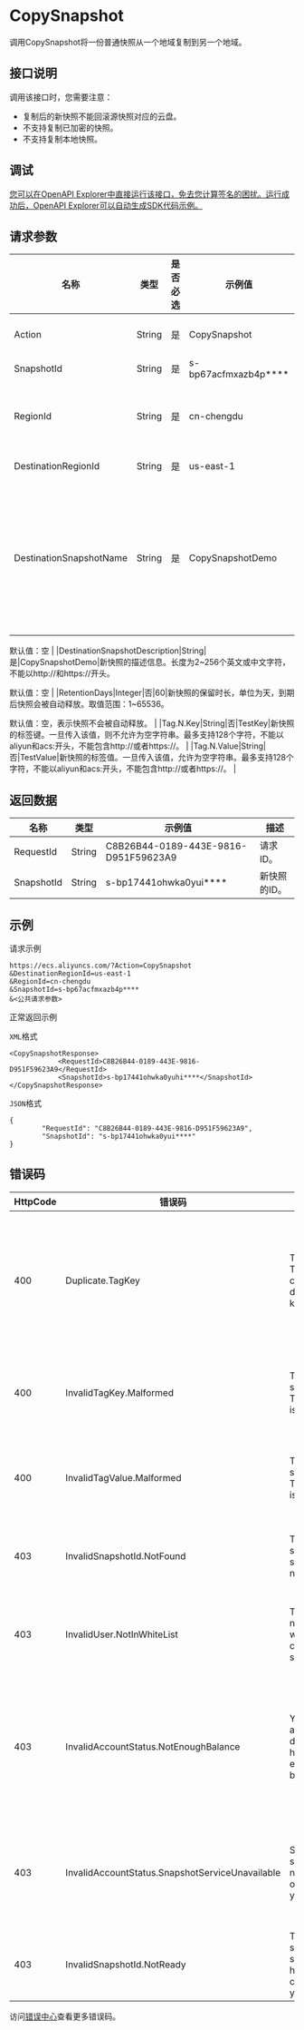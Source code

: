 # CopySnapshot

调用CopySnapshot将一份普通快照从一个地域复制到另一个地域。

## 接口说明

调用该接口时，您需要注意：

-   复制后的新快照不能回滚源快照对应的云盘。
-   不支持复制已加密的快照。
-   不支持复制本地快照。

## 调试

[您可以在OpenAPI Explorer中直接运行该接口，免去您计算签名的困扰。运行成功后，OpenAPI Explorer可以自动生成SDK代码示例。](https://api.aliyun.com/#product=Ecs&api=CopySnapshot&type=RPC&version=2014-05-26)

## 请求参数

|名称|类型|是否必选|示例值|描述|
|--|--|----|---|--|
|Action|String|是|CopySnapshot|系统必选参数。取值：CopySnapshot |
|SnapshotId|String|是|s-bp67acfmxazb4p\*\*\*\*|源快照ID。 |
|RegionId|String|是|cn-chengdu|源快照所在的地域。您可以调用[DescribeRegions](~~25609~~)查看最新的阿里云地域列表。 |
|DestinationRegionId|String|是|us-east-1|新快照的目标地域ID。 |
|DestinationSnapshotName|String|是|CopySnapshotDemo|新快照的名称。长度为2~128个英文或中文字符，必须以大小字母或中文开头，不能以http://和https:// 开头。可以包含数字、半角冒号（:）、下划线（\_）或者连字符（-）。

 默认值：空 |
|DestinationSnapshotDescription|String|是|CopySnapshotDemo|新快照的描述信息。长度为2~256个英文或中文字符，不能以http://和https://开头。

 默认值：空 |
|RetentionDays|Integer|否|60|新快照的保留时长，单位为天，到期后快照会被自动释放。取值范围：1~65536。

 默认值：空，表示快照不会被自动释放。 |
|Tag.N.Key|String|否|TestKey|新快照的标签键。一旦传入该值，则不允许为空字符串。最多支持128个字符，不能以aliyun和acs:开头，不能包含http://或者https://。 |
|Tag.N.Value|String|否|TestValue|新快照的标签值。一旦传入该值，允许为空字符串。最多支持128个字符，不能以aliyun和acs:开头，不能包含http://或者https://。 |

## 返回数据

|名称|类型|示例值|描述|
|--|--|---|--|
|RequestId|String|C8B26B44-0189-443E-9816-D951F59623A9|请求ID。 |
|SnapshotId|String|s-bp17441ohwka0yui\*\*\*\*|新快照的ID。 |

## 示例

请求示例

```
https://ecs.aliyuncs.com/?Action=CopySnapshot
&DestinationRegionId=us-east-1
&RegionId=cn-chengdu
&SnapshotId=s-bp67acfmxazb4p****
&<公共请求参数>
```

正常返回示例

`XML`格式

```
<CopySnapshotResponse>
            <RequestId>C8B26B44-0189-443E-9816-D951F59623A9</RequestId>
            <SnapshotId>s-bp17441ohwka0yuhi****</SnapshotId>
</CopySnapshotResponse>
```

`JSON`格式

```
{
        "RequestId": "C8B26B44-0189-443E-9816-D951F59623A9",
        "SnapshotId": "s-bp17441ohwka0yui****"
}
```

## 错误码

|HttpCode|错误码|错误信息|描述|
|--------|---|----|--|
|400|Duplicate.TagKey|The Tag.N.Key contain duplicate key.|标签中存在重复的键，请保持键的唯一性。|
|400|InvalidTagKey.Malformed|The specified Tag.n.Key is not valid.|指定的标签键参数有误。|
|400|InvalidTagValue.Malformed|The specified Tag.n.Value is not valid.|指定的标签值参数有误。|
|403|InvalidSnapshotId.NotFound|The specified snapshot is not exists.|指定的源快照不存在。|
|403|InvalidUser.NotInWhiteList|The user is not in the white list of copying snapshot.|您暂未授权执行该操作。|
|403|InvalidAccountStatus.NotEnoughBalance|Your account does not have enough balance.|账号余额不足，请您先充值再进行该操作。|
|403|InvalidAccountStatus.SnapshotServiceUnavailable|Snapshot service has not been opened yet.|快照服务未开通，操作无法执行。|
|403|InvalidSnapshotId.NotReady|The specified snapshot has not completed yet.|指定的快照未完成。|

访问[错误中心](https://error-center.alibabacloud.com/status/product/Ecs)查看更多错误码。

